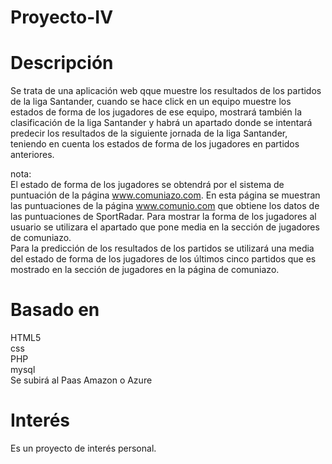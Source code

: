 # Proyecto-IV

# Descripción
Se trata de una aplicación web qque muestre los resultados de los partidos de la liga Santander, cuando se hace click en un equipo muestre los estados de forma de los jugadores de ese equipo, mostrará también la clasificación de la liga Santander y habrá un apartado donde se intentará predecir los resultados de la siguiente jornada de la liga Santander, teniendo en cuenta los estados de forma de los jugadores en partidos anteriores.  
  
 nota:  
 El estado de forma de los jugadores se obtendrá por el sistema de puntuación de la página www.comuniazo.com. En esta página se muestran las puntuaciones de la página www.comunio.com que obtiene los datos de las puntuaciones de SportRadar. Para mostrar la forma de los jugadores al usuario se utilizara el apartado que pone media en la sección de jugadores de comuniazo.  
 Para la predicción de los resultados de los partidos se utilizará una media del estado de forma de los jugadores de los últimos cinco partidos que es mostrado en la sección de jugadores en la página de comuniazo. 


# Basado en

HTML5  
css  
PHP  
mysql  
Se subirá al Paas Amazon o Azure  

# Interés
Es un proyecto de interés personal.
